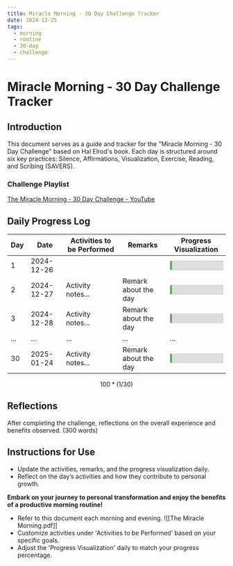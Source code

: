 ```yaml
---
title: Miracle Morning - 30 Day Challenge Tracker
date: 2024-12-25
tags:
  - morning
  - routine
  - 30-day
  - challenge
---
```

# Miracle Morning - 30 Day Challenge Tracker
## Introduction
This document serves as a guide and tracker for the "Miracle Morning - 30 Day Challenge" based on Hal Elrod's book. Each day is structured around six key practices: Silence, Affirmations, Visualization, Exercise, Reading, and Scribing (SAVERS).
### Challenge Playlist
[The Miracle Morning - 30 Day Challenge - YouTube](https://www.youtube.com/playlist?list=PLZH8D2dt3wTtVavagx3UF1SBwiitxRStt)
## Daily Progress Log

| Day | Date       | Activities to be Performed | Remarks              | Progress Visualization                                                                                                                                     |
| --- | ---------- | -------------------------- | -------------------- | ---------------------------------------------------------------------------------------------------------------------------------------------------------- |
| 1   | 2024-12-26 |                            |                      | <div style="background-color: #ddd; width: 100%; border: 1px solid #ccc;"><div style="height: 20px; width: 3.33%; background-color: #4CAF50;"></div></div> |
| 2   | 2024-12-27 | Activity notes...          | Remark about the day | <div style="background-color: #ddd; width: 100%; border: 1px solid #ccc;"><div style="height: 20px; width: 3.33%; background-color: #4CAF50;"></div></div> |
| 3   | 2024-12-28 | Activity notes...          | Remark about the day | <div style="background-color: #ddd; width: 100%; border: 1px solid #ccc;"><div style="height: 20px; width: 3.33%; background-color: #4CAF50;"></div></div> |
| ... | ...        | ...                        | ...                  | ...                                                                                                                                                        |
| 30  | 2025-01-24 | Activity notes...          | Remark about the day | <div style="background-color: #ddd; width: 100%; border: 1px solid #ccc;"><div style="height: 20px; width: 3.33%; background-color: #4CAF50;"></div></div> |
~~~math
100*(1/30)
~~~
## Reflections
After completing the challenge, reflections on the overall experience and benefits observed. (300 words)

## Instructions for Use
- Update the activities, remarks, and the progress visualization daily.
- Reflect on the day’s activities and how they contribute to personal growth.

**Embark on your journey to personal transformation and enjoy the benefits of a productive morning routine!**

- Refer to this document each morning and evening.
![[The Miracle Morning.pdf]]
- Customize activities under 'Activities to be Performed' based on your specific goals.
- Adjust the 'Progress Visualization' daily to match your progress percentage.


